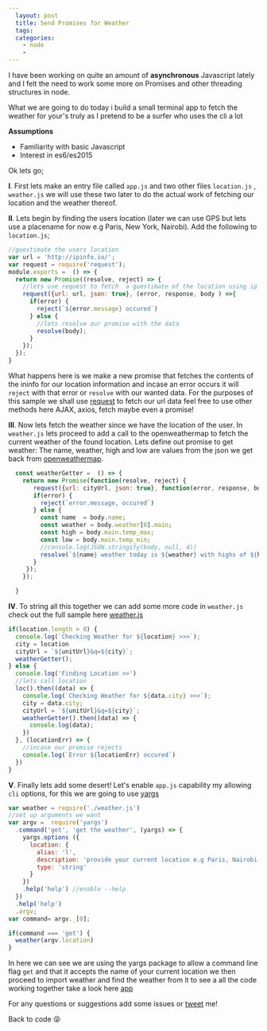 ```yaml
---
  layout: post
  title: Send Promises for Weather
  tags:
  categories:
    - node
    -
---
```


I have been working on quite an amount of **asynchronous** Javascript lately and I felt the need to work some more on Promises and other threading structures in node.

What we are going to do today i build a small terminal app to fetch the weather for your's truly as I pretend to be a surfer who uses the cli a lot

**Assumptions**

* Familiarity with basic Javascript
* Interest in es6/es2015


Ok lets go;

**I**. First lets make an entry file called `app.js` and two other files `location.js` , `weather.js` we will use these two later to do the actual work of fetching our location and the weather thereof.

**II**. Lets begin by finding the users location (later we can use GPS but lets use a placename for now e.g Paris, New York, Nairobi). Add the following to `location.js`;
```javascript
//guestimate the users location
var url = 'http://ipinfo.io/';
var request = require('request');
module.exports =  () => {
  return new Promise((resolve, reject) => {
    //lets use request to fetch  a guestimate of the location using ip
    request({url: url, json: true}, (error, response, body ) =>{
      if(error) {
        reject(`${error.message} occured`)
      } else {
        //lets resolve our promise with the data
        resolve(body);
      }
    });
  });
}
```
What happens here is we make a new promise that fetches the contents of the ininfo for our location information and incase an error occurs it will `reject` with that error or `resolve` with our wanted data. For the purposes of this sample we shall use [request](https://yarnpkg.com/en/package/request)
to fetch our url data feel free to use other methods here AJAX, axios, fetch  maybe even a promise!

**III**. Now lets fetch the weather since we have the location of the user. In `weather.js` lets proceed to add a call to the openweathermap to fetch the current weather of the found location. Lets define out promise to get weather:
The name, weather, high and low are values from the json we get back from [openweathermap](http://openweathermap.org).

```javascript
  const weatherGetter =  () => {
    return new Promise(function(resolve, reject) {
       request({url: cityUrl, json: true}, function(error, response, body ) {
       if(error) {
         reject(`error.message, occured`)
       } else {
         const name  = body.name;
         const weather = body.weather[0].main;
         const high = body.main.temp_max;
         const low = body.main.temp_min;
         //console.log(JSON.stringify(body, null, 4))
         resolve(`${name} weather today is ${weather} with highs of ${high} celcius and lows of ${low} celcius`)
       }
     });
    });

  }
```

**IV**. To string all this together we can add some more code in `weather.js` check out the full sample here [weather.js](https://github.com/zacck/async-js-/blob/master/weather.js)

```javascript
if(location.length > 0) {
  console.log(`Checking Weather for ${location} >>>`);
  city = location
  cityUrl = `${unitUrl}&q=${city}`;
  weatherGetter();
} else {
  console.log('Finding Location >>')
  //lets call location
  loc().then((data) => {
    console.log(`Checking Weather for ${data.city} >>>`);
    city = data.city;
    cityUrl = `${unitUrl}&q=${city}`;
    weatherGetter().then((data) => {
      console.log(data);
    })
  }, (locationErr) => {
    //incase our promise rejects
    console.log(`Error ${locationErr} occured`)
  })
}
```

**V**. Finally lets add some desert! Let's enable `app.js` capability my allowing `cli` options, for this we are going to use [yargs](https://yarnpkg.com/en/package/yargs)

```javascript
var weather = require('./weather.js')
//set up arguments we want
var argv =  require('yargs')
  .command('get', 'get the weather', (yargs) => {
    yargs.options ({
      location: {
        alias: 'l',
        description: 'provide your current location e.g Paris, Nairobi',
        type: 'string'
      }
    })
    .help('help') //enable --help
  })
  .help('help')
  .argv;
var command= argv._[0];

if(command === 'get') {
  weather(argv.location)
}
```

In here we can see we are using the yargs package to allow a command line flag `get` and that it accepts the name of your current location we then proceed to import weather and find the weather from it to see a all the code working together take a look here [app](https://github.com/zacck/async-js-)

For any questions or suggestions add some issues or [tweet](https://twitter.com/noob_developer) me!

Back to code :stuck_out_tongue_closed_eyes:
